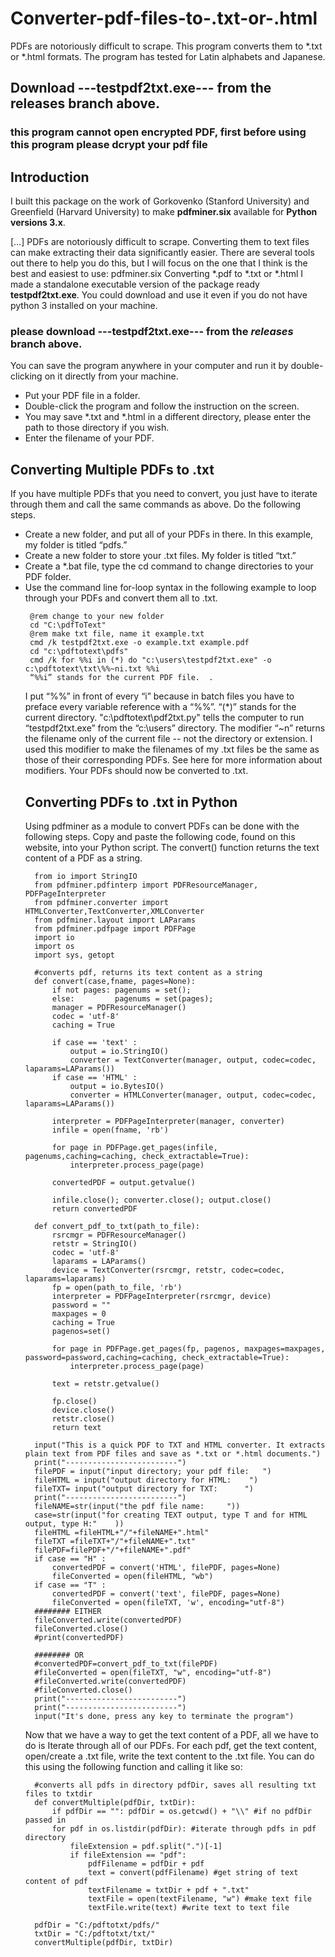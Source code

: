 # Converter-pdf-files-to-.txt-or-.html
PDFs are notoriously difficult to scrape. This program converts them to *.txt or *.html formats. The program has tested for Latin alphabets and Japanese. 

## Download ---testpdf2txt.exe--- from the releases branch above.

### this program cannot open encrypted PDF, first before using this program please dcrypt your pdf file

## Introduction
I built this package on the work of Gorkovenko (Stanford University) and Greenfield (Harvard University) to make **pdfminer.six** available for **Python versions 3.x**.
 
 […] PDFs are notoriously difficult to scrape. Converting them to text files can make extracting their data significantly easier. There are several tools out there to help you do this, but I will focus on the one that I think is the best and easiest to use: pdfminer.six
Converting *.pdf   to   *.txt or *.html
I made a standalone executable version of the package ready **testpdf2txt.exe**. You could download and use it even if you do not have python 3 installed on your machine. 

### please download **---testpdf2txt.exe---** from the ***releases*** branch above. 

You can save the program anywhere in your computer and run it by double-clicking on it directly from your machine. 

<UL>
<li>Put your PDF file in a folder.
<li>Double-click the program and follow the instruction on the screen.
<li>You may save *.txt and *.html in a different directory, please enter the path to those directory if you wish.
<li>Enter the filename of your PDF. 
</ul>

## Converting Multiple PDFs to .txt
If you have multiple PDFs that you need to convert, you just have to iterate through them and call the same commands as above. Do the following steps.
<ul>
<li>Create a new folder, and put all of your PDFs in there. In this example, my folder is titled “pdfs.”
<li>Create a new folder to store your .txt files. My folder is titled “txt.”
<li>Create a *.bat file, type the cd command to change directories to your PDF folder.
<li>Use the command line for-loop syntax in the following example to loop through your PDFs and convert them all to .txt. 

     @rem change to your new folder
     cd "C:\pdfToText" 
     @rem make txt file, name it example.txt
     cmd /k testpdf2txt.exe -o example.txt example.pdf
     cd "c:\pdftotext\pdfs"
     cmd /k for %%i in (*) do "c:\users\testpdf2txt.exe" -o c:\pdftotext\txt\%%~ni.txt %%i
     “%%i” stands for the current PDF file.  .
                         

I put “%%” in front of every “i” because in batch files you have to preface every variable reference with a “%%”.
“(*)” stands for the current directory.
"c:\pdftotext\pdf2txt.py" tells the computer to run “testpdf2txt.exe” from the “c:\users” directory.
The modifier “~n” returns the filename only of the current file -- not the directory or extension. I used this modifier to make the filenames of my .txt files be the same as those of their corresponding PDFs. See here for more information about modifiers.
Your PDFs should now be converted to .txt.

## Converting PDFs to .txt in Python
Using pdfminer as a module to convert PDFs can be done with the following steps.
Copy and paste the following code, found on this website, into your Python script. The convert() function returns the text content of a PDF as a string.

      from io import StringIO
      from pdfminer.pdfinterp import PDFResourceManager, PDFPageInterpreter
      from pdfminer.converter import HTMLConverter,TextConverter,XMLConverter
      from pdfminer.layout import LAParams
      from pdfminer.pdfpage import PDFPage
      import io
      import os
      import sys, getopt

      #converts pdf, returns its text content as a string
      def convert(case,fname, pages=None):
          if not pages: pagenums = set();
          else:         pagenums = set(pages);      
          manager = PDFResourceManager() 
          codec = 'utf-8'
          caching = True

          if case == 'text' :
              output = io.StringIO()
              converter = TextConverter(manager, output, codec=codec, laparams=LAParams())     
          if case == 'HTML' :
              output = io.BytesIO()
              converter = HTMLConverter(manager, output, codec=codec, laparams=LAParams())

          interpreter = PDFPageInterpreter(manager, converter)   
          infile = open(fname, 'rb')

          for page in PDFPage.get_pages(infile, pagenums,caching=caching, check_extractable=True):
              interpreter.process_page(page)

          convertedPDF = output.getvalue()  

          infile.close(); converter.close(); output.close()
          return convertedPDF

      def convert_pdf_to_txt(path_to_file):
          rsrcmgr = PDFResourceManager()
          retstr = StringIO()
          codec = 'utf-8'
          laparams = LAParams()
          device = TextConverter(rsrcmgr, retstr, codec=codec, laparams=laparams)
          fp = open(path_to_file, 'rb')
          interpreter = PDFPageInterpreter(rsrcmgr, device)
          password = ""
          maxpages = 0
          caching = True
          pagenos=set()

          for page in PDFPage.get_pages(fp, pagenos, maxpages=maxpages, password=password,caching=caching, check_extractable=True):
              interpreter.process_page(page)

          text = retstr.getvalue()

          fp.close()
          device.close()
          retstr.close()
          return text

      input("This is a quick PDF to TXT and HTML converter. It extracts plain text from PDF files and save as *.txt or *.html documents.")
      print("-------------------------")
      filePDF = input("input directory; your pdf file:   ")
      fileHTML = input("output directory for HTML:    ")
      fileTXT= input("output directory for TXT:      ")
      print("-------------------------")
      fileNAME=str(input("the pdf file name:     "))
      case=str(input("for creating TEXT output, type T and for HTML output, type H:"    ))
      fileHTML =fileHTML+"/"+fileNAME+".html"
      fileTXT =fileTXT+"/"+fileNAME+".txt"
      filePDF=filePDF+"/"+fileNAME+".pdf"
      if case == "H" :
          convertedPDF = convert('HTML', filePDF, pages=None)
          fileConverted = open(fileHTML, "wb")
      if case == "T" :
          convertedPDF = convert('text', filePDF, pages=None)
          fileConverted = open(fileTXT, 'w', encoding="utf-8")
      ######## EITHER
      fileConverted.write(convertedPDF)
      fileConverted.close()
      #print(convertedPDF) 

      ######## OR
      #convertedPDF=convert_pdf_to_txt(filePDF)
      #fileConverted = open(fileTXT, "w", encoding="utf-8")
      #fileConverted.write(convertedPDF)
      #fileConverted.close()
      print("-------------------------")
      print("-------------------------")
      input("It's done, press any key to terminate the program") 
      
Now that we have a way to get the text content of a PDF, all we have to do is Iterate through all of our PDFs. For each pdf, get the text content, open/create a .txt file, write the text content to the .txt file. You can do this using the following function and calling it like so:

      #converts all pdfs in directory pdfDir, saves all resulting txt files to txtdir
      def convertMultiple(pdfDir, txtDir):
          if pdfDir == "": pdfDir = os.getcwd() + "\\" #if no pdfDir passed in 
          for pdf in os.listdir(pdfDir): #iterate through pdfs in pdf directory
              fileExtension = pdf.split(".")[-1]
              if fileExtension == "pdf":
                  pdfFilename = pdfDir + pdf 
                  text = convert(pdfFilename) #get string of text content of pdf
                  textFilename = txtDir + pdf + ".txt"
                  textFile = open(textFilename, "w") #make text file
                  textFile.write(text) #write text to text file

      pdfDir = "C:/pdftotxt/pdfs/"
      txtDir = "C:/pdftotxt/txt/"
      convertMultiple(pdfDir, txtDir)

 

 

